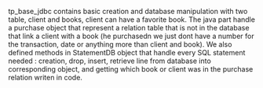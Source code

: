 tp_base_jdbc contains basic creation and database manipulation with two table, client and books, client can have a favorite book. The java part handle a purchase object that represent a relation table that is not in the database that link a client with a book (he purchasedn we just dont have a number for the transaction, date or anything more than client and book).
We also defined methods in StatementDB object that handle every SQL statement needed : creation, drop, insert, retrieve line from database into corresponding object, and getting which book or client was in the purchase relation writen in code.
